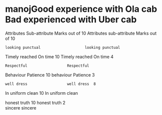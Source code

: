 # manojGood experience with Ola cab					Bad experienced with Uber cab				
Attributes	Sub-attribute	Marks out of 10			Attributes	sub-attribute	Marks out of 10		
									
	looking punctual					looking punctual			
Timely reached	 On time	10			Timely reached	 On time	4		
									
									
	Respectful					Respectful			
Behaviour	Patience	10			 behaviour	Patience	3		
									
									
	well dress					well dress	8		
In uniform	clean	10			In uniform	clean			
									
									
									
honest	truth	10			honest	truth	2		
	sincere					sincere			
									
									
